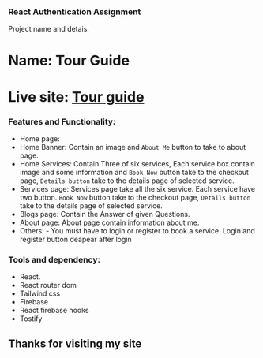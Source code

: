 ### React Authentication Assignment

Project name and detais.

# Name: Tour Guide

# Live site: [Tour guide]()

### Features and Functionality:

- Home page:
- Home Banner: Contain an image and `About Me` button to take to about page.
- Home Services: Contain Three of six services, Each service box contain image and some information and `Book Now` button take to the checkout page, `Details button` take to the details page of selected service.
- Services page: Services page take all the six service. Each service have two button. `Book Now` button take to the checkout page, `Details button` take to the details page of selected service.
- Blogs page: Contain the Answer of given Questions.
- About page: About page contain information about me.
- Others: - You must have to login or register to book a service. Login and register button deapear after login

### Tools and dependency:

- React.
- React router dom
- Tailwind css
- Firebase
- React firebase hooks
- Tostify

## Thanks for visiting my site
